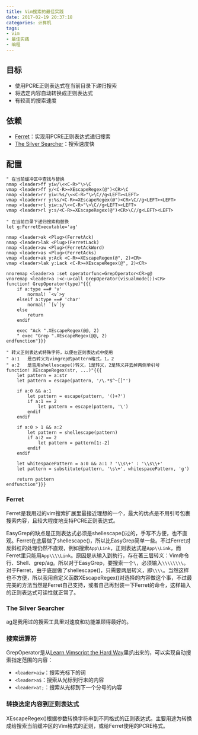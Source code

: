 ```yaml
---
title: Vim搜索的最佳实践
date: 2017-02-19 20:37:18
categories: 计算机
tags:
- vim
- 最佳实践
- 编程
---
```


## 目标

* 使用PCRE正则表达式在当前目录下递归搜索
* 将选定内容自动转换成正则表达式
* 有较高的搜索速度

## 依赖

* [Ferret](https://github.com/wincent/ferret)：实现用PCRE正则表达式递归搜索
* [The Silver Searcher](https://github.com/ggreer/the_silver_searcher)：搜索速度快

## 配置

```vim
" 在当前缓冲区中查找与替换
nmap <leader>ff yiw/\<<C-R>"\>\C
vmap <leader>ff y/<C-R>=XEscapeRegex(@")<CR>\C
nmap <leader>rr yiw:%s/\<<C-R>"\>\C//g<LEFT><LEFT>
vmap <leader>rr y:%s/<C-R>=XEscapeRegex(@")<CR>\C//g<LEFT><LEFT>
nmap <leader>rl yiw:s/\<<C-R>"\>\C//g<LEFT><LEFT>
vmap <leader>rl y:s/<C-R>=XEscapeRegex(@")<CR>\C//g<LEFT><LEFT>

" 在当前目录下递归搜索和替换
let g:FerretExecutable='ag'

nmap <leader>ak <Plug>(FerretAck)
nmap <leader>lak <Plug>(FerretLack)
nmap <leader>aw <Plug>(FerretAckWord)
nmap <leader>as <Plug>(FerretAcks)
vmap <leader>ak y:Ack <C-R>=XEscapeRegex(@", 2)<CR>
vmap <leader>lak y:Lack <C-R>=XEscapeRegex(@", 2)<CR>

nnoremap <leader>a :set operatorfunc=GrepOperator<CR>g@
vnoremap <leader>a :<c-u>call GrepOperator(visualmode())<CR>
function! GrepOperator(type)"{{{
    if a:type ==# 'v'
        normal! `<v`>y
    elseif a:type ==# 'char'
        normal! `[v`]y
    else
        return
    endif

    exec "Ack ".XEscapeRegex(@@, 2)
    " exec "Grep ".XEscapeRegex(@@, 2)
endfunction"}}}

" 转义正则表达式特殊字符，以便在正则表达式中使用
" a:1   是否转义为vimgrep的pattern格式，1，2
" a:2   是否用shellescape()转义，1是转义，2是转义并去掉两侧单引号
function! XEscapeRegex(str, ...)"{{{
    let pattern = a:str
    let pattern = escape(pattern, '/\.*$^~[]"')

    if a:0 && a:1
        let pattern = escape(pattern, '()+?')
        if a:1 == 2
            let pattern = escape(pattern, '\')
        endif
    endif

    if a:0 > 1 && a:2
        let pattern = shellescape(pattern)
        if a:2 == 2
            let pattern = pattern[1:-2]
        endif
    endif

    let whitespacePattern = a:0 && a:1 ? '\\s\+' : '\\s\\+'
    let pattern = substitute(pattern, '\s\+', whitespacePattern, 'g')

    return pattern
endfunction"}}}
```

### Ferret

Ferret是我用过的vim搜索扩展里最接近理想的一个，最大的优点是不用引号包裹搜索内容，且较大程度地支持PCRE正则表达式。

EasyGrep的缺点是正则表达式必须是shellescape()过的，手写不方便，也不直观。Ferret在底层做了shellescape()，所以比EasyGrep简单一些。不过Ferret对反斜杠的处理仍然不直观，例如搜索`App\Link`，正则表达式是`App\\Link`，而Ferret里只能用`App\\\\Link`。原因是从输入到执行，存在著三层转义：Vim命令行、Shell、grep/ag。所以对于EasyGrep，要搜索一个`\`，必须输入`\\\\\\\\`。对于Ferret，由于底层做了shellescape()，只需要两层转义，即`\\\\`。当然这样也不方便，所以我用自定义函数XEscapeRegex()对选择的内容做这个事，不过最完美的方法当然是Ferret自己支持，或者自己再封装一下Ferret的命令，这样输入的正则表达式可读性就正常了。

### The Silver Searcher

ag是我用过的搜索工具里对速度和功能兼顾得最好的。

### 搜索运算符

GrepOperator是从[Learn Vimscript the Hard Way](http://learnvimscriptthehardway.stevelosh.com/)里扒出来的，可以实现自动搜索指定范围的内容：

* `<leader>aiw`：搜索光标下的词
* `<leader>a$`：搜索从光标到行末的内容
* `<leader>at;`：搜索从光标到下一个分号的内容

### 转换选定内容到正则表达式

XEscapeRegex()根据参数转换字符串到不同格式的正则表达式。主要用途为转换成给搜索当前缓冲区的Vim格式的正则，或给Ferret使用的PCRE格式。

